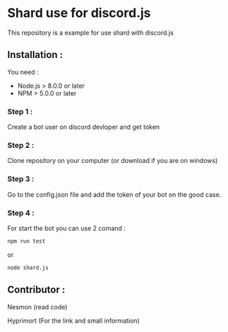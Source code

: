 # Shard use for discord.js

This repository is a example for use shard with discord.js

## Installation : 

You need :

- Node.js > 8.0.0 or later
- NPM > 5.0.0 or later

### Step 1 :

Create a bot user on discord devloper and get token

### Step 2 :

Clone repository on your computer (or download if you are on windows)

### Step 3 :

Go to the config.json file and add the token of your bot on the good case.

### Step 4 :

For start the bot you can use 2 comand : 

```bash
npm run test
```

or 

```bash
node shard.js
```


## Contributor : 

Nesmon (read code)

Hyprimort (For the link and small information)

